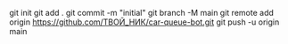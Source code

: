 git init
git add .
git commit -m "initial"
git branch -M main
git remote add origin https://github.com/ТВОЙ_НИК/car-queue-bot.git
git push -u origin main
